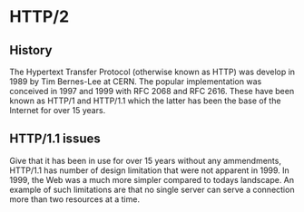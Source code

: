 # HTTP/2

## History

The Hypertext Transfer Protocol (otherwise known as HTTP) was develop in 1989 by Tim Bernes-Lee at CERN. The popular implementation was conceived in 1997 and 1999 with RFC 2068 and RFC 2616. These have been known as HTTP/1 and HTTP/1.1 which the latter has been the base of the Internet for over 15 years. 

## HTTP/1.1 issues

Give that it has been in use for over 15 years without any ammendments, HTTP/1.1 has number of design limitation that were not apparent in 1999. In 1999, the Web was a much more simpler compared to todays landscape. An example of such limitations are that no single server can serve a connection more than two resources at a time. 
